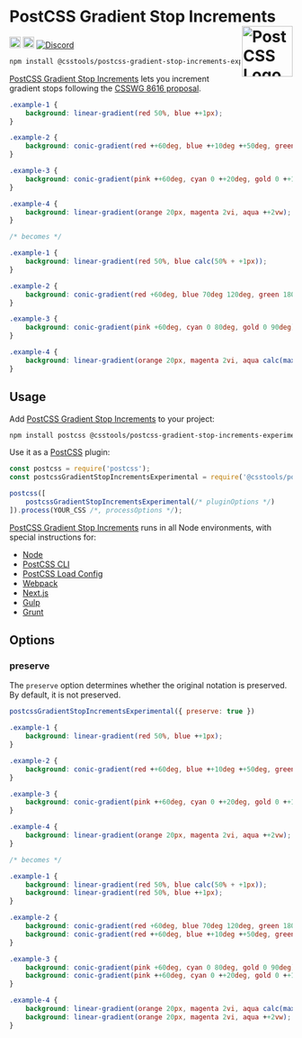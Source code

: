 # PostCSS Gradient Stop Increments [<img src="https://postcss.github.io/postcss/logo.svg" alt="PostCSS Logo" width="90" height="90" align="right">][PostCSS]

[<img alt="npm version" src="https://img.shields.io/npm/v/@csstools/postcss-gradient-stop-increments-experimental.svg" height="20">][npm-url] [<img alt="Build Status" src="https://github.com/csstools/postcss-plugins/actions/workflows/test.yml/badge.svg?branch=main" height="20">][cli-url] [<img alt="Discord" src="https://shields.io/badge/Discord-5865F2?logo=discord&logoColor=white">][discord]

```bash
npm install @csstools/postcss-gradient-stop-increments-experimental --save-dev
```

[PostCSS Gradient Stop Increments] lets you increment gradient stops following the [CSSWG 8616 proposal].

```css
.example-1 {
	background: linear-gradient(red 50%, blue ++1px);
}

.example-2 {
	background: conic-gradient(red ++60deg, blue ++10deg ++50deg, green ++60deg, yellow ++60deg);
}

.example-3 {
	background: conic-gradient(pink ++60deg, cyan 0 ++20deg, gold 0 ++10deg);
}

.example-4 {
	background: linear-gradient(orange 20px, magenta 2vi, aqua ++2vw);
}

/* becomes */

.example-1 {
	background: linear-gradient(red 50%, blue calc(50% + +1px));
}

.example-2 {
	background: conic-gradient(red +60deg, blue 70deg 120deg, green 180deg, yellow 240deg);
}

.example-3 {
	background: conic-gradient(pink +60deg, cyan 0 80deg, gold 0 90deg);
}

.example-4 {
	background: linear-gradient(orange 20px, magenta 2vi, aqua calc(max(20px, 2vi) + +2vw));
}
```

## Usage

Add [PostCSS Gradient Stop Increments] to your project:

```bash
npm install postcss @csstools/postcss-gradient-stop-increments-experimental --save-dev
```

Use it as a [PostCSS] plugin:

```js
const postcss = require('postcss');
const postcssGradientStopIncrementsExperimental = require('@csstools/postcss-gradient-stop-increments-experimental');

postcss([
	postcssGradientStopIncrementsExperimental(/* pluginOptions */)
]).process(YOUR_CSS /*, processOptions */);
```

[PostCSS Gradient Stop Increments] runs in all Node environments, with special
instructions for:

- [Node](INSTALL.md#node)
- [PostCSS CLI](INSTALL.md#postcss-cli)
- [PostCSS Load Config](INSTALL.md#postcss-load-config)
- [Webpack](INSTALL.md#webpack)
- [Next.js](INSTALL.md#nextjs)
- [Gulp](INSTALL.md#gulp)
- [Grunt](INSTALL.md#grunt)

## Options

### preserve

The `preserve` option determines whether the original notation
is preserved. By default, it is not preserved.

```js
postcssGradientStopIncrementsExperimental({ preserve: true })
```

```css
.example-1 {
	background: linear-gradient(red 50%, blue ++1px);
}

.example-2 {
	background: conic-gradient(red ++60deg, blue ++10deg ++50deg, green ++60deg, yellow ++60deg);
}

.example-3 {
	background: conic-gradient(pink ++60deg, cyan 0 ++20deg, gold 0 ++10deg);
}

.example-4 {
	background: linear-gradient(orange 20px, magenta 2vi, aqua ++2vw);
}

/* becomes */

.example-1 {
	background: linear-gradient(red 50%, blue calc(50% + +1px));
	background: linear-gradient(red 50%, blue ++1px);
}

.example-2 {
	background: conic-gradient(red +60deg, blue 70deg 120deg, green 180deg, yellow 240deg);
	background: conic-gradient(red ++60deg, blue ++10deg ++50deg, green ++60deg, yellow ++60deg);
}

.example-3 {
	background: conic-gradient(pink +60deg, cyan 0 80deg, gold 0 90deg);
	background: conic-gradient(pink ++60deg, cyan 0 ++20deg, gold 0 ++10deg);
}

.example-4 {
	background: linear-gradient(orange 20px, magenta 2vi, aqua calc(max(20px, 2vi) + +2vw));
	background: linear-gradient(orange 20px, magenta 2vi, aqua ++2vw);
}
```

[cli-url]: https://github.com/csstools/postcss-plugins/actions/workflows/test.yml?query=workflow/test

[discord]: https://discord.gg/bUadyRwkJS
[npm-url]: https://www.npmjs.com/package/@csstools/postcss-gradient-stop-increments-experimental

[PostCSS]: https://github.com/postcss/postcss
[PostCSS Gradient Stop Increments]: https://github.com/csstools/postcss-plugins/tree/main/experimental/postcss-gradient-stop-increments
[CSSWG 8616 proposal]: https://github.com/w3c/csswg-drafts/issues/8616
